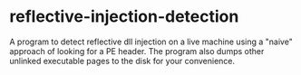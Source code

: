 # reflective-injection-detection
A program to detect reflective dll injection on a live machine using a "naive" approach of looking for a PE header.
The program also dumps other unlinked executable pages to the disk for your convenience.
